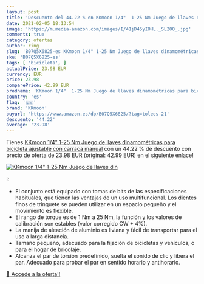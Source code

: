 ```yaml
---
layout: post
title: 'Descuento del 44.22 % en KKmoon 1/4"  1-25 Nm Juego de llaves din'
date: 2021-02-05 18:13:54
image: 'https://m.media-amazon.com/images/I/41jD45yIOHL._SL200_.jpg'
comments: true
category: ofertas
author: ring
slug: 'B07Q5X6825-es KKmoon 1/4" 1-25 Nm Juego de llaves dinamométricas para...'
sku: 'B07Q5X6825-es'
tags: [ 'bicicleta', ]
actualPrice: 23.98 EUR
currency: EUR
price: 23.98
comparePrice: 42.99 EUR
prodname: 'KKmoon 1/4"  1-25 Nm Juego de llaves dinamométricas para bicicleta  ajustable  con carraca manual'
country: 'es'
flag: '🇪🇸'
brand: 'KKmoon'
buyurl: 'https://www.amazon.es/dp/B07Q5X6825/?tag=tolees-21'
descuento: '44.22'
average: '23.98'
---
```


Tienes [KKmoon 1/4"  1-25 Nm Juego de llaves dinamométricas para bicicleta  ajustable  con carraca manual](https://www.amazon.es/dp/B07Q5X6825/?tag=tolees-21) con un 44.22 % de descuento con precio de oferta de 23.98 EUR (original: 42.99 EUR) en el siguiente enlace!

[![KKmoon 1/4"  1-25 Nm Juego de llaves din](https://m.media-amazon.com/images/I/41jD45yIOHL._SL200_.jpg)](https://www.amazon.es/dp/B07Q5X6825/?tag=tolees-21)

ℹ️:

- El conjunto está equipado con tomas de bits de las especificaciones habituales, que tienen las ventajas de un uso multifuncional. Los dientes finos de trinquete se pueden utilizar en un espacio pequeño y el movimiento es flexible.
- El rango de torque es de 1 Nm a 25 Nm, la función y los valores de calibración son estables (valor corregido CW + 4%).
- La manija de aleación de aluminio es liviana y fácil de transportar para el uso a larga distancia.
- Tamaño pequeño, adecuado para la fijación de bicicletas y vehículos, o para el hogar de bricolaje.
- Alcanza el par de torsión predefinido, suelta el sonido de clic y libera el par. Adecuado para probar el par en sentido horario y antihorario.

[🛒 Accede a la oferta!!](https://www.amazon.es/dp/B07Q5X6825/?tag=tolees-21)
